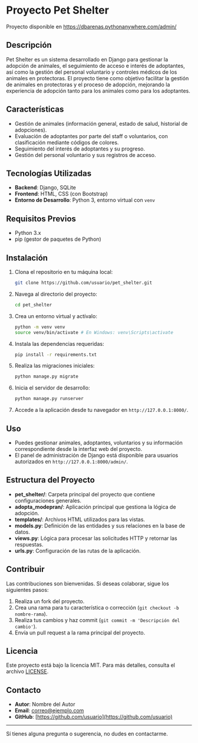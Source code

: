 # Proyecto Pet Shelter

Proyecto disponible en https://dbarenas.pythonanywhere.com/admin/

## Descripción
Pet Shelter es un sistema desarrollado en Django para gestionar la adopción de animales, el seguimiento de acceso e interés de adoptantes, así como la gestión del personal voluntario y controles médicos de los animales en protectoras. El proyecto tiene como objetivo facilitar la gestión de animales en protectoras y el proceso de adopción, mejorando la experiencia de adopción tanto para los animales como para los adoptantes.

## Características
- Gestión de animales (información general, estado de salud, historial de adopciones).
- Evaluación de adoptantes por parte del staff o voluntarios, con clasificación mediante códigos de colores.
- Seguimiento del interés de adoptantes y su progreso.
- Gestión del personal voluntario y sus registros de acceso.

## Tecnologías Utilizadas
- **Backend**: Django, SQLite
- **Frontend**: HTML, CSS (con Bootstrap)
- **Entorno de Desarrollo**: Python 3, entorno virtual con `venv`

## Requisitos Previos
- Python 3.x
- pip (gestor de paquetes de Python)

## Instalación
1. Clona el repositorio en tu máquina local:
   ```bash
   git clone https://github.com/usuario/pet_shelter.git
   ```
2. Navega al directorio del proyecto:
   ```bash
   cd pet_shelter
   ```
3. Crea un entorno virtual y actívalo:
   ```bash
   python -m venv venv
   source venv/bin/activate # En Windows: venv\Scripts\activate
   ```
4. Instala las dependencias requeridas:
   ```bash
   pip install -r requirements.txt
   ```
5. Realiza las migraciones iniciales:
   ```bash
   python manage.py migrate
   ```
6. Inicia el servidor de desarrollo:
   ```bash
   python manage.py runserver
   ```
7. Accede a la aplicación desde tu navegador en `http://127.0.0.1:8000/`.

## Uso
- Puedes gestionar animales, adoptantes, voluntarios y su información correspondiente desde la interfaz web del proyecto.
- El panel de administración de Django está disponible para usuarios autorizados en `http://127.0.0.1:8000/admin/`.

## Estructura del Proyecto
- **pet_shelter/**: Carpeta principal del proyecto que contiene configuraciones generales.
- **adopta_modepran/**: Aplicación principal que gestiona la lógica de adopción.
- **templates/**: Archivos HTML utilizados para las vistas.
- **models.py**: Definición de las entidades y sus relaciones en la base de datos.
- **views.py**: Lógica para procesar las solicitudes HTTP y retornar las respuestas.
- **urls.py**: Configuración de las rutas de la aplicación.

## Contribuir
Las contribuciones son bienvenidas. Si deseas colaborar, sigue los siguientes pasos:
1. Realiza un fork del proyecto.
2. Crea una rama para tu característica o corrección (`git checkout -b nombre-rama`).
3. Realiza tus cambios y haz commit (`git commit -m 'Descripción del cambio'`).
4. Envía un pull request a la rama principal del proyecto.

## Licencia
Este proyecto está bajo la licencia MIT. Para más detalles, consulta el archivo [LICENSE](LICENSE).

## Contacto
- **Autor**: Nombre del Autor
- **Email**: correo@ejemplo.com
- **GitHub**: [https://github.com/usuario](https://github.com/usuario)

---
Sí tienes alguna pregunta o sugerencia, no dudes en contactarme.


